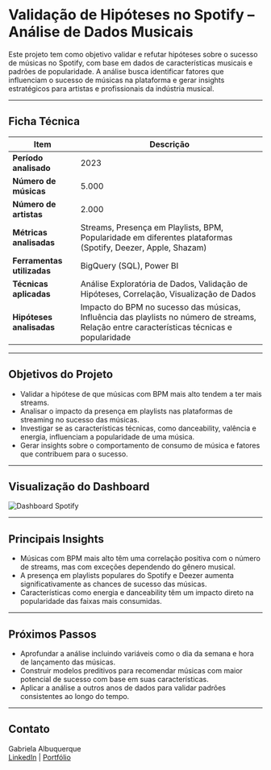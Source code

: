 # Validação de Hipóteses no Spotify – Análise de Dados Musicais

Este projeto tem como objetivo validar e refutar hipóteses sobre o sucesso de músicas no Spotify, com base em dados de características musicais e padrões de popularidade. A análise busca identificar fatores que influenciam o sucesso de músicas na plataforma e gerar insights estratégicos para artistas e profissionais da indústria musical.

---

## Ficha Técnica

| Item                    | Descrição |
|-------------------------|-----------|
| **Período analisado**    | 2023      |
| **Número de músicas**    | 5.000     |
| **Número de artistas**   | 2.000     |
| **Métricas analisadas**  | Streams, Presença em Playlists, BPM, Popularidade em diferentes plataformas (Spotify, Deezer, Apple, Shazam) |
| **Ferramentas utilizadas**| BigQuery (SQL), Power BI |
| **Técnicas aplicadas**   | Análise Exploratória de Dados, Validação de Hipóteses, Correlação, Visualização de Dados |
| **Hipóteses analisadas** | Impacto do BPM no sucesso das músicas, Influência das playlists no número de streams, Relação entre características técnicas e popularidade |

---

## Objetivos do Projeto

- Validar a hipótese de que músicas com BPM mais alto tendem a ter mais streams.
- Analisar o impacto da presença em playlists nas plataformas de streaming no sucesso das músicas.
- Investigar se as características técnicas, como danceability, valência e energia, influenciam a popularidade de uma música.
- Gerar insights sobre o comportamento de consumo de música e fatores que contribuem para o sucesso.

---

## Visualização do Dashboard

![Dashboard Spotify](painel-spotify)

---

## Principais Insights

- Músicas com BPM mais alto têm uma correlação positiva com o número de streams, mas com exceções dependendo do gênero musical.
- A presença em playlists populares do Spotify e Deezer aumenta significativamente as chances de sucesso das músicas.
- Características como energia e danceability têm um impacto direto na popularidade das faixas mais consumidas.

---

## Próximos Passos

- Aprofundar a análise incluindo variáveis como o dia da semana e hora de lançamento das músicas.
- Construir modelos preditivos para recomendar músicas com maior potencial de sucesso com base em suas características.
- Aplicar a análise a outros anos de dados para validar padrões consistentes ao longo do tempo.

---

## Contato

Gabriela Albuquerque  
[LinkedIn](https://www.linkedin.com/in/gabrielacalbuquerque/) | [Portfólio](https://github.com/gabrielacalbuquerque)

